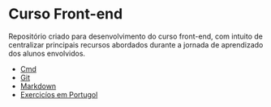 # Curso Front-end

Repositório criado para desenvolvimento do curso front-end, com intuito de centralizar principais recursos abordados durante a jornada de aprendizado dos alunos envolvidos.

- [Cmd](./markdown/cmd.md)
- [Git](./markdown/git.md)
- [Markdown](./markdown)
- [Exercicíos em Portugol](./portugol)



